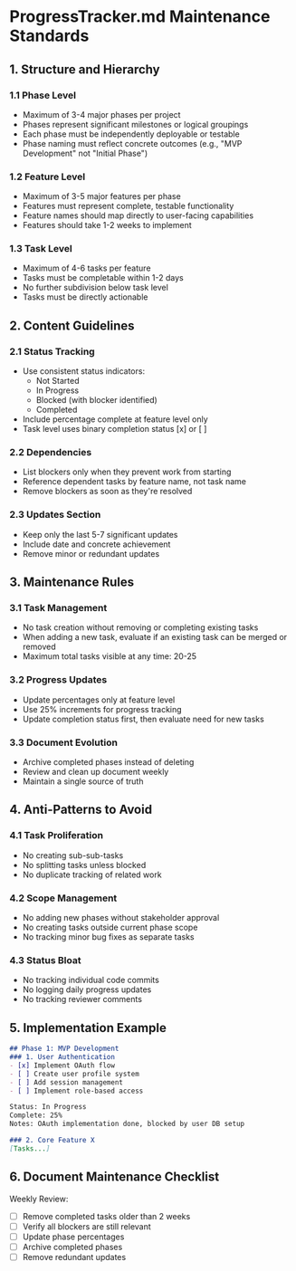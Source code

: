 # ProgressTracker.md Maintenance Standards

## 1. Structure and Hierarchy

### 1.1 Phase Level
- Maximum of 3-4 major phases per project
- Phases represent significant milestones or logical groupings
- Each phase must be independently deployable or testable
- Phase naming must reflect concrete outcomes (e.g., "MVP Development" not "Initial Phase")

### 1.2 Feature Level
- Maximum of 3-5 major features per phase
- Features must represent complete, testable functionality
- Feature names should map directly to user-facing capabilities
- Features should take 1-2 weeks to implement

### 1.3 Task Level
- Maximum of 4-6 tasks per feature
- Tasks must be completable within 1-2 days
- No further subdivision below task level
- Tasks must be directly actionable

## 2. Content Guidelines

### 2.1 Status Tracking
- Use consistent status indicators:
  - Not Started
  - In Progress
  - Blocked (with blocker identified)
  - Completed
- Include percentage complete at feature level only
- Task level uses binary completion status [x] or [ ]

### 2.2 Dependencies
- List blockers only when they prevent work from starting
- Reference dependent tasks by feature name, not task name
- Remove blockers as soon as they're resolved

### 2.3 Updates Section
- Keep only the last 5-7 significant updates
- Include date and concrete achievement
- Remove minor or redundant updates

## 3. Maintenance Rules

### 3.1 Task Management
- No task creation without removing or completing existing tasks
- When adding a new task, evaluate if an existing task can be merged or removed
- Maximum total tasks visible at any time: 20-25

### 3.2 Progress Updates
- Update percentages only at feature level
- Use 25% increments for progress tracking
- Update completion status first, then evaluate need for new tasks

### 3.3 Document Evolution
- Archive completed phases instead of deleting
- Review and clean up document weekly
- Maintain a single source of truth

## 4. Anti-Patterns to Avoid

### 4.1 Task Proliferation
- No creating sub-sub-tasks
- No splitting tasks unless blocked
- No duplicate tracking of related work

### 4.2 Scope Management
- No adding new phases without stakeholder approval
- No creating tasks outside current phase scope
- No tracking minor bug fixes as separate tasks

### 4.3 Status Bloat
- No tracking individual code commits
- No logging daily progress updates
- No tracking reviewer comments

## 5. Implementation Example

```markdown
## Phase 1: MVP Development
### 1. User Authentication
- [x] Implement OAuth flow
- [ ] Create user profile system
- [ ] Add session management
- [ ] Implement role-based access

Status: In Progress
Complete: 25%
Notes: OAuth implementation done, blocked by user DB setup

### 2. Core Feature X
[Tasks...]
```

## 6. Document Maintenance Checklist

Weekly Review:
- [ ] Remove completed tasks older than 2 weeks
- [ ] Verify all blockers are still relevant
- [ ] Update phase percentages
- [ ] Archive completed phases
- [ ] Remove redundant updates